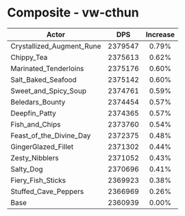# Composite - vw-cthun
| Actor | DPS | Increase |
|---|:---:|:---:|
|Crystallized_Augment_Rune|2379547|0.79%|
|Chippy_Tea|2375613|0.62%|
|Marinated_Tenderloins|2375176|0.60%|
|Salt_Baked_Seafood|2375142|0.60%|
|Sweet_and_Spicy_Soup|2374761|0.59%|
|Beledars_Bounty|2374454|0.57%|
|Deepfin_Patty|2374365|0.57%|
|Fish_and_Chips|2373760|0.54%|
|Feast_of_the_Divine_Day|2372375|0.48%|
|GingerGlazed_Fillet|2371302|0.44%|
|Zesty_Nibblers|2371052|0.43%|
|Salty_Dog|2370696|0.41%|
|Fiery_Fish_Sticks|2369923|0.38%|
|Stuffed_Cave_Peppers|2366969|0.26%|
|Base|2360939|0.00%|
